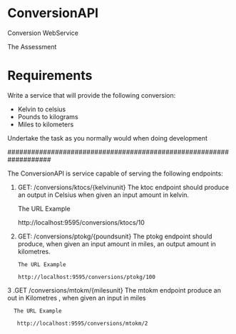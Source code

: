 # ConversionAPI
Conversion WebService

The Assessment

# Requirements

Write a service that will provide the following conversion:
* Kelvin to celsius
* Pounds to kilograms
* Miles to kilometers

Undertake the task as you normally would when doing development

###################################################################


The ConversionAPI is service capable of serving the following endpoints:


1. GET:  /conversions/ktocs/{kelvinunit}
      The ktoc endpoint should produce an output in Celsius when given an input amount in kelvin.
      
      The URL Example
     
     http://localhost:9595/conversions/ktocs/10
       
2. GET:   /conversions/ptokg/{poundsunit}
       The ptokg endpoint should produce, when given an input amount in miles, an output amount in kilometres.
       
       The URL Example
       
       http://localhost:9595/conversions/ptokg/100
              
3 .GET   /conversions/mtokm/{milesunit}
      The mtokm endpoint produce an out in Kilometres , when given an input in  miles
      
      The URL Example 
      
       http://localhost:9595/conversions/mtokm/2
